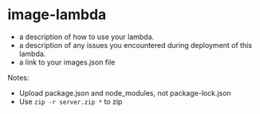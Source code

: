 # image-lambda

- a description of how to use your lambda.
- a description of any issues you encountered during deployment of this lambda.
- a link to your images.json file


Notes:

- Upload package.json and node_modules, not package-lock.json
- Use `zip -r server.zip *` to zip